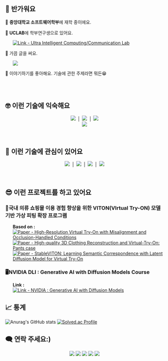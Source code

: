 <!-- Badge Generator : https://michaelcurrin.github.io/badge-generator -->

<!-- 소개 -->
<div align="left">
  <h2>🙂 반가워요</h2>
  <p>🏫 <strong>중앙대학교 소프트웨어학부</strong>에 재학 중이에요. </p>
  <p>🧪 <strong>UCLAB</strong>에 학부연구생으로 있어요.<br>
    <ul><a href="https://uclab.re.kr/">
      <img src="https://img.shields.io/badge/Link-Ultra_Intelligent_Computing%2FCommunication_Lab-informational" alt="Link - Ultra Intelligent Computing/Communication Lab">
    </a>
    </ul>
  </p>
  <p>🌱 가끔 글을 써요. <br>
    <ul>
      <a href="https://velog.io/@sanghyunna"><img src="https://velog-readme-stats.vercel.app/api/badge?name=sanghyunna"/></a>
    </ul>
  </p>
  <p>💬 이야기하기를 좋아해요. 기술에 관한 주제라면 뭐든😁</p>
</div>
<br><br>

<!-- 스택 -->
<h2>🤓 이런 기술에 익숙해요</h2>
<div align="center">
  <img src="https://skillicons.dev/icons?i=c,cpp" />
  &nbsp;|&nbsp;
  <img src="https://skillicons.dev/icons?i=js,nodejs,express" />
  &nbsp;|&nbsp;
  <img src="https://skillicons.dev/icons?i=py,django" />
  <br>
  <img src="https://skillicons.dev/icons?i=sklearn,git,github,aws,linux,mysql,nginx,postman,raspberrypi" />
</div>
<br><br>

<!-- 기술 관심사 -->
<h2>🤔 이런 기술에 관심이 있어요</h2>
<div align="center">
  <img src="https://skillicons.dev/icons?i=rust,deno" />
  &nbsp;|&nbsp;
  <img src="https://skillicons.dev/icons?i=opencv,tensorflow" />
  &nbsp;|&nbsp;
  <img src="https://skillicons.dev/icons?i=docker,kubernetes" />
  &nbsp;|&nbsp;
  <img src="https://skillicons.dev/icons?i=gcp,redis" />
</div>
<br><br>


<!-- 진행 중인 프로젝트 -->
<h2>😎 이런 프로젝트를 하고 있어요</h2>
<div align="left">
  
  <h3>👕국내 의류 쇼핑몰 이용 경험 향상을 위한 VITON(VIrtual Try-ON) 모델 기반 가상 피팅 확장 프로그램</h3>
  <p><ul><strong>Based on :</strong><br>
    <a href="https://arxiv.org/pdf/2206.14180">
      <img src="https://img.shields.io/badge/Paper-High--Resolution_Virtual_Try--On_with_Misalignment_and_Occlusion--Handled_Conditions-2ea44f" alt="Paper - High-Resolution Virtual Try-On with Misalignment and Occlusion-Handled Conditions">
    </a>
    <br>
    <a href="https://ieeexplore.ieee.org/document/9924990">
      <img src="https://img.shields.io/badge/Paper-High--quality_3D_Clothing_Reconstruction_and_Virtual--Try--On%3A_Pants_case-blue" alt="Paper - High-quality 3D Clothing Reconstruction and Virtual-Try-On: Pants case">
    </a>
    <a href="https://arxiv.org/abs/2312.01725">
      <img src="https://img.shields.io/badge/Paper-StableVITON%3A_Learning_Semantic_Correspondence_with_Latent_Diffusion_Model_for_Virtual_Try--On-important" alt="Paper - StableVITON: Learning Semantic Correspondence with Latent Diffusion Model for Virtual Try-On">
    </a>
    </ul>
  </p>

  <h3>🖥️NVIDIA DLI : Generative AI with Diffusion Models Course</h3>
  <p><ul><strong>Link :</strong><br>
    <a href="https://courses.nvidia.com/courses/course-v1:DLI+S-FX-14+V1/">
      <img src="https://img.shields.io/badge/Link-NVIDIA_%3A_Generative_AI_with_Diffusion_Models-success" alt="Link - NVIDIA : Generative AI with Diffusion Models">
    </a>
    </ul>
  </p>
</div>

<!-- ** FINISHED PROJECTS **
  <h3>📊[Dacon] Image Quality Assessment</h3>
  <p><ul><strong>Link :</strong><br>
    <a href="https://dacon.io/competitions/official/236134/overview/">
      <img src="https://img.shields.io/badge/Link-2023_Samsung_AI_Challenge_%3A_Image_Quality_Assessment-orange" alt="Link - 2023 Samsung AI Challenge : Image Quality Assessment">
    </a>
    </ul>
  </p>

  <h3>🤖LG Aimers 5th - Phase 2</h3>
  <p><ul><strong>Link :</strong><br>
    <a href="https://lgaimers5th.elice.io/explore">
      <img src="https://img.shields.io/badge/Link-LG_Aimers_Phase_2-cd3289" alt="Link - LG Aimers Phase 2">
    </a>
    </ul>
  </p>
</div>
<br>
 -->
<!-- 통계 -->
<h2>📈 통계</h2>

![Anurag's GitHub stats](https://github-readme-stats.vercel.app/api?username=sanghyunna&theme=nord)  [![Solved.ac Profile](http://mazassumnida.wtf/api/v2/generate_badge?boj=na_sanghyun)](https://solved.ac/na_sanghyun/)
<br>

<!-- 컨택트 -->
<h2>🗨️ 연락 주세요:)</h2>
<div align="center">
  <p>
    <a href="https://open.kakao.com/me/na_sanghyun"><img src="https://img.shields.io/badge/kakaotalk-ffcd00.svg?style=for-the-badge&logo=kakaotalk&logoColor=000000" /></a>
    <a href="https://www.instagram.com/na__sanghyun/"><img src="https://img.shields.io/badge/Instagram-%23E4405F.svg?style=for-the-badge&logo=Instagram&logoColor=white" /></a>
    <a href="www.linkedin.com/in/sanghyun-na-69323b172"><img src="https://img.shields.io/badge/linkedin-%230077B5.svg?style=for-the-badge&logo=linkedin&logoColor=white" /></a>
    <a href="https://github.com/sanghyunna"><img src="https://img.shields.io/badge/github-%23121011.svg?style=for-the-badge&logo=github&logoColor=white" /></a>
    <a href="https://www.kaggle.com/nsnghn"><img src="https://img.shields.io/badge/Kaggle-035a7d?style=for-the-badge&logo=kaggle&logoColor=white" /></a>
  </p>
</div>
